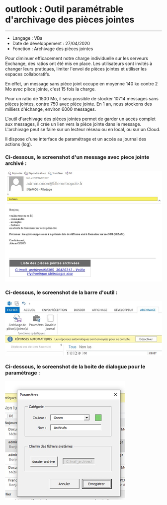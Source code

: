# outlook : Outil paramétrable d'archivage des pièces jointes
----

- Langage : VBa
- Date de développement : 27/04/2020
- Fonction : Archivage des pièces jointes 

Pour diminuer efficacement notre charge individuelle sur les serveurs Exchange, des ratios ont été mis en place. Les utilisateurs sont invités à changer leurs pratiques, limiter l'envoi de pièces jointes et utiliser les espaces collaboratifs.

En effet, un message sans pièce joint occupe en moyenne 140 ko contre 2 Mo avec pièce jointe, c'est 15 fois la charge.

Pour un ratio de 1500 Mo, il sera possible de stocker 10714 messages sans pièces jointes, contre 750 avec pièce jointe. En 1 an, nous stockons des milliers d'échange, environ 6000 messages.

L'outil d'archivage des pièces jointes permet de garder un accès complet aux messages, il crée un lien vers la pièce jointe dans le message. L'archivage peut se faire sur un lecteur réseau ou en local, ou sur un Cloud.

Il dispose d'une interface de paramétrage et un accès au journal des actions (log).


### Ci-dessous, le screenshot d'un message avec piece jointe archivé :

![](images/screenshot1.jpg)

### Ci-dessous, le screenshot de la barre d'outil :

![](images/screenshot2.jpg)

### Ci-dessous, le screenshot de la boite de dialogue pour le paramètrage :

![](images/screenshot3.jpg)
